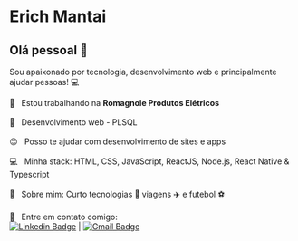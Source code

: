 # Erich Mantai

## Olá pessoal 👋
Sou apaixonado por tecnologia, desenvolvimento web e principalmente ajudar pessoas! :computer:

 :rocket:  &nbsp; Estou trabalhando na **Romagnole Produtos Elétricos**
 <br/><br/> :purple_heart: &nbsp; Desenvolvimento web - PLSQL
 <br/><br/> :blush: &nbsp; Posso te ajudar com desenvolvimento de sites e apps
 <br/><br/> :computer: &nbsp; Minha stack: HTML, CSS, JavaScript, ReactJS, Node.js, React Native & Typescript
 <br/><br/> 💬  &nbsp; Sobre mim: Curto tecnologias :iphone: viagens :airplane: e futebol :soccer:
 <br/><br/> :email: &nbsp; Entre em contato comigo: 
 <br/> [![Linkedin Badge](https://img.shields.io/badge/-ErichMantai-blue?style=flat-square&logo=Linkedin&logoColor=white&link=https://www.linkedin.com/in/erichmantai/)](https://www.linkedin.com/in/erichmantai/) 
| 
[![Gmail Badge](https://img.shields.io/badge/-marcelinhomgo@gmail.com-c14438?style=flat-square&logo=Gmail&logoColor=white&link=mailto:erickmantai@gmail.com)](mailto:erickmantai@gmail.com)
